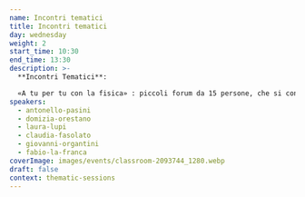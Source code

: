 ```yaml
---
name: Incontri tematici
title: Incontri tematici
day: wednesday
weight: 2
start_time: 10:30
end_time: 13:30
description: >-
  **Incontri Tematici**: 

  «A tu per tu con la fisica» : piccoli forum da 15 persone, che si confrontano con uno o più ricercatori per scoprire gli aspetti più affascinanti dei loro campi di ricerca. Un’occasione preziosa per conoscere nel dettaglio quale sia il mestiere del fisico.
speakers:
  - antonello-pasini
  - domizia-orestano
  - laura-lupi
  - claudia-fasolato
  - giovanni-organtini
  - fabio-la-franca
coverImage: images/events/classroom-2093744_1280.webp
draft: false
context: thematic-sessions
---
```

